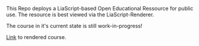 This Repo deploys a LiaScript-based Open Educational Ressource for public use.
The resource is best viewed via the LiaScript-Renderer.

The course in it's current state is still work-in-progress!

[Link](https://liascript.github.io/course/?https://raw.githubusercontent.com/JulianCremerius/Basic3D/main/Basic3D.md) to rendered course.
